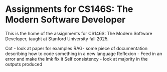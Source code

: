# Assignments for CS146S: The Modern Software Developer

This is the home of the assignments for CS146S: The Modern Software Developer, taught at Stanford University fall 2025.


Cot - look at paper for examples 
RAG- some piece of documentation describing how to code something in a new language 
Reflexion - Feed in an error and make the lmk fix it 
Self consistency - look at majority in the outputs produced 